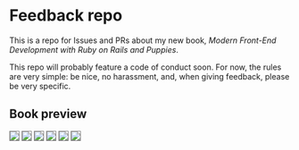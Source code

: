 # Feedback repo

This is a repo for Issues and PRs about my new book, *Modern Front-End Development with Ruby on Rails and Puppies*.

This repo will probably feature a code of conduct soon. For now, the rules are very simple: be nice, no harassment, and, when giving feedback, please be very specific.

## Book preview

<img src="https://s3.amazonaws.com/giles/sample-pages-101116/sample-page-1.jpg" style="border: 1px solid grey;"> <img src="https://s3.amazonaws.com/giles/sample-pages-101116/sample-page-2.jpg" style="border: 1px solid grey;">
<img src="https://s3.amazonaws.com/giles/sample-pages-101116/sample-page-4.jpg" style="border: 1px solid grey;"> <img src="https://s3.amazonaws.com/giles/sample-pages-101116/sample-page-6.jpg" style="border: 1px solid grey;">
<img src="https://s3.amazonaws.com/giles/sample-pages-101116/sample-page-8.jpg" style="border: 1px solid grey;"> <img src="https://s3.amazonaws.com/giles/sample-pages-101116/sample-page-5.jpg" style="border: 1px solid grey;">

